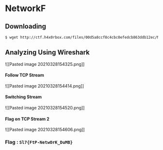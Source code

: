 # NetworkF

##  Downloading 

```bash
$ wget http://ctf.h4x0rbox.com/files/00d5a8ccf8c4cbc0efedcb863ddb12ec/NetworkF.pcap?token=eyJ1c2VyX2lkIjoxMDU5LCJ0ZWFtX2lkIjpudWxsLCJmaWxlX2lkIjoxMn0.YGBV6A.Vg76hy4mvhKZ_GQgf5yUrlgeSpk -O NetworkF.pcap
```


## Analyzing Using Wireshark

![[Pasted image 20210328154325.png]]

#### Follow TCP Stream

![[Pasted image 20210328154414.png]]

#### Switching Stream

![[Pasted image 20210328154520.png]]


#### Flag on TCP Stream 2

![[Pasted image 20210328154606.png]]


### Flag : ` Sl7{FtP-NetwOrK_DuMB}  `